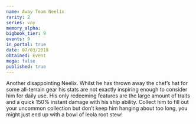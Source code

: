 ```yaml
---
name: Away Team Neelix
rarity: 2
series: voy
memory_alpha:
bigbook_tier: 9
events: 9
in_portal: true
date: 07/03/2018
obtained: Event
mega: false
published: true
---
```


Another disappointing Neelix. Whilst he has thrown away the chef’s hat for some all-terrain gear his stats are not exactly inspiring enough to consider him for daily use. His only redeeming features are the large amount of traits and a quick 150% instant damage with his ship ability. Collect him to fill out your uncommon collection but don’t keep him hanging about too long, you might just end up with a bowl of leola root stew!
